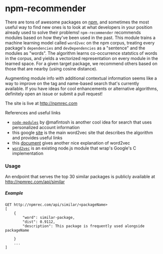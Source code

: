 # npm-recommender
There are tons of awesome packages on [npm](https://npmjs.org), and sometimes the most useful way to find new ones is to look at what developers in your position already used to solve their problems! `npm-recommender` recommends modules based on how they've been used in the past. This module trains a machine learning model called `word2vec` on the npm corpus, treating every package's `dependencies` and `devDependencies` as a "sentence" and the modules as "words". The algorithm learns co-occurrence statstics of words in the corpus, and yields a vectorized representation on every module in the learned space. For a given target package, we recommend others based on those that are nearby (using cosine distance).

Augmenting module info with additional contextual information seems like a way to improve on the tag and name-based search that's currently available. If you have ideas for cool enhancements or alternative algorithms, definitely open an issue or submit a pull request!

The site is live at http://npmrec.com

References and useful links
- [`node-modules`](https://github.com/mafintosh/node-modules) by @mafintosh is another cool idea for search that uses personalized account information
-  this google [site](https://code.google.com/archive/p/word2vec/) is the main word2vec site that describes the algorithm and provides useful links
-  this [document](http://www-personal.umich.edu/~ronxin/pdf/w2vexp.pdf) gives another nice explanation of word2vec
-  [`word2vec`](https://www.npmjs.com/package/word2vec) is an existing node.js module that wrap's Google's C implementation

### Usage
An endpoint that serves the top 30 similar packages is publicly available at http://npmrec.com/api/similar

##### Example
```
GET http://npmrec.com/api/similar/<packageName>
[
	{	
		"word": similar-package,
		"dist": 0.9112,
		"description": This package is frequently used alongside packageName

	}
	...
]
```
